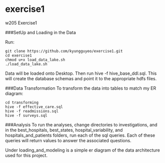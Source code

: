 # exercise1
w205 Exercise1

###SetUp and Loading in the Data

Run:
```
git clone https://github.com/kyungguyeo/exercise1.git
cd exercise1
chmod u+x load_data_lake.sh
./load_data_lake.sh
```
Data will be loaded onto Desktop. Then run hive -f hive_base_ddl.sql. This will create the database schemas and point it to the appropriate hdfs files.


###Data Transformation
To transform the data into tables to match my ER diagram:
```
cd transforming
hive -f effective_care.sql
hive -f readmissions.sql
hive -f surveys.sql
```

###Analysis
To run the analyses, change directories to investigations, and in the best_hospitals, best_states, hospital_variability, and hospitals_and_patients folders, run each of the sql queries. Each of these queries will return values to answer the associated questions.

Under loading_and_modeling is a simple er diagram of the data architecture used for this project.
